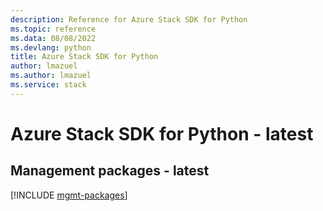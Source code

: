 ```yaml
---
description: Reference for Azure Stack SDK for Python
ms.topic: reference
ms.data: 08/08/2022
ms.devlang: python
title: Azure Stack SDK for Python
author: lmazuel
ms.author: lmazuel
ms.service: stack
---
```

# Azure Stack SDK for Python - latest

## Management packages - latest
[!INCLUDE [mgmt-packages](stack-mgmt-index.md)]
